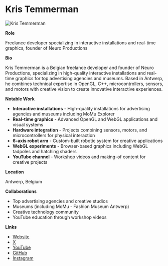 # Kris Temmerman

![Kris Temmerman](https://pbs.twimg.com/media/GO_FbedWgAE0xTk?format=jpg&name=medium)

**Role**

Freelance developer specializing in interactive installations and real-time graphics, founder of Neuro Productions

**Bio**

Kris Temmerman is a Belgian freelance developer and founder of Neuro Productions, specializing in high-quality interactive installations and real-time graphics for top advertising agencies and museums. Based in Antwerp, he combines technical expertise in OpenGL, C++, microcontrollers, sensors, and motors with creative vision to create innovative interactive experiences.

**Notable Work**

- **Interactive installations** - High-quality installations for advertising agencies and museums including MoMu Explorer
- **Real-time graphics** - Advanced OpenGL and WebGL applications and visual systems
- **Hardware integration** - Projects combining sensors, motors, and microcontrollers for physical interaction
- **6-axis robot arm** - Custom-built robotic system for creative applications
- **WebGL experiments** - Browser-based graphics including WebGL tadpoles and hatching shaders
- **YouTube channel** - Workshop videos and making-of content for creative projects

**Location**

Antwerp, Belgium

**Collaborations**

- Top advertising agencies and creative studios
- Museums (including MoMu - Fashion Museum Antwerp)
- Creative technology community
- YouTube education through workshop videos

**Links**

- [Website](https://www.neuroproductions.be/)
- [X](https://x.com/NeuroProd)
- [YouTube](https://www.youtube.com/channel/UCUdunfSS-4CyZsIhICtgr6A)
- [GitHub](https://github.com/neuroprod)
- [Instagram](https://www.instagram.com/kris.temmerman/)

